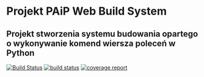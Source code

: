 # Projekt PAiP Web Build System
## Projekt stworzenia systemu budowania opartego o wykonywanie komend wiersza poleceń w Python
[![Build Status](https://travis-ci.org/paipweb/paip-web-build-system.svg?branch=master)](https://travis-ci.org/paipweb/paip-web-build-system)
[![build status](https://gitlab.com/paip-web/paip-web-build-system/badges/master/build.svg)](https://gitlab.com/paip-web/paip-web-build-system/commits/master)
[![coverage report](https://gitlab.com/paip-web/paip-web-build-system/badges/master/coverage.svg)](https://gitlab.com/paip-web/paip-web-build-system/commits/master)
